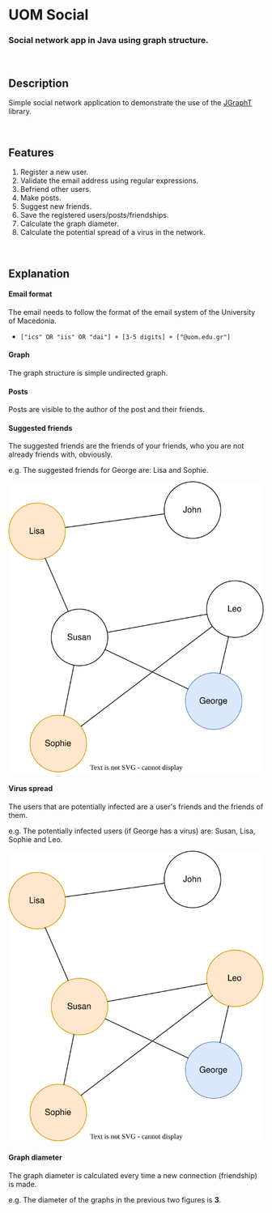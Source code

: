 
# UOM Social

### Social network app in Java using graph structure.

<br>

## Description

Simple social network application to demonstrate the use of the [JGraphT](https://github.com/jgrapht/jgrapht) library.

<br>

## Features

1. Register a new user.
2. Validate the email address using regular expressions.
3. Befriend other users.
4. Make posts.
5. Suggest new friends.
6. Save the registered users/posts/friendships.
7. Calculate the graph diameter.
8. Calculate the potential spread of a virus in the network.

<br>

## Explanation

#### Email format
The email needs to follow the format of the email system of the University of Macedonia.  

- `["ics" OR "iis" OR "dai"] + [3-5 digits] + ["@uom.edu.gr"]`

#### Graph
The graph structure is simple undirected graph.

#### Posts
Posts are visible to the author of the post and their friends.

#### Suggested friends
The suggested friends are the friends of your friends, who you are not already friends with, obviously.  

e.g. The suggested friends for George are: Lisa and Sophie.

![suggested friends svg](Suggested.svg)

#### Virus spread
The users that are potentially infected are a user's friends and the friends of them.  

e.g. The potentially infected users (if George has a virus) are: Susan, Lisa, Sophie and Leo.

![infected friends svg](Infected.svg)

#### Graph diameter

The graph diameter is calculated every time a new connection (friendship) is made.  

e.g. The diameter of the graphs in the previous two figures is **3**.

<br>
